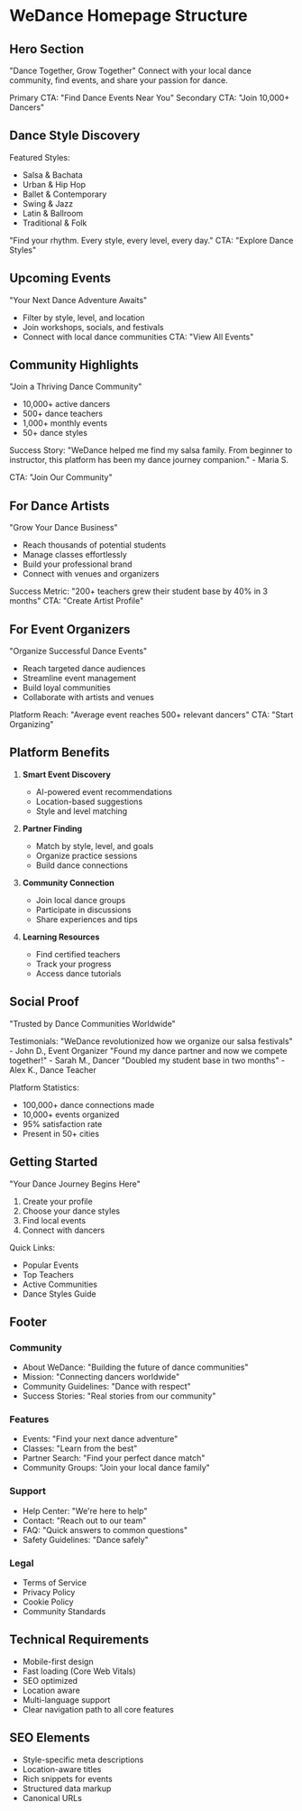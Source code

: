 # WeDance Homepage Structure

## Hero Section

"Dance Together, Grow Together"
Connect with your local dance community, find events, and share your passion for dance.

Primary CTA: "Find Dance Events Near You"
Secondary CTA: "Join 10,000+ Dancers"

## Dance Style Discovery

Featured Styles:

- Salsa & Bachata
- Urban & Hip Hop
- Ballet & Contemporary
- Swing & Jazz
- Latin & Ballroom
- Traditional & Folk

"Find your rhythm. Every style, every level, every day."
CTA: "Explore Dance Styles"

## Upcoming Events

"Your Next Dance Adventure Awaits"

- Filter by style, level, and location
- Join workshops, socials, and festivals
- Connect with local dance communities
  CTA: "View All Events"

## Community Highlights

"Join a Thriving Dance Community"

- 10,000+ active dancers
- 500+ dance teachers
- 1,000+ monthly events
- 50+ dance styles

Success Story:
"WeDance helped me find my salsa family. From beginner to instructor, this platform has been my dance journey companion." - Maria S.

CTA: "Join Our Community"

## For Dance Artists

"Grow Your Dance Business"

- Reach thousands of potential students
- Manage classes effortlessly
- Build your professional brand
- Connect with venues and organizers

Success Metric: "200+ teachers grew their student base by 40% in 3 months"
CTA: "Create Artist Profile"

## For Event Organizers

"Organize Successful Dance Events"

- Reach targeted dance audiences
- Streamline event management
- Build loyal communities
- Collaborate with artists and venues

Platform Reach: "Average event reaches 500+ relevant dancers"
CTA: "Start Organizing"

## Platform Benefits

1. **Smart Event Discovery**

   - AI-powered event recommendations
   - Location-based suggestions
   - Style and level matching

2. **Partner Finding**

   - Match by style, level, and goals
   - Organize practice sessions
   - Build dance connections

3. **Community Connection**

   - Join local dance groups
   - Participate in discussions
   - Share experiences and tips

4. **Learning Resources**
   - Find certified teachers
   - Track your progress
   - Access dance tutorials

## Social Proof

"Trusted by Dance Communities Worldwide"

Testimonials:
"WeDance revolutionized how we organize our salsa festivals" - John D., Event Organizer
"Found my dance partner and now we compete together!" - Sarah M., Dancer
"Doubled my student base in two months" - Alex K., Dance Teacher

Platform Statistics:

- 100,000+ dance connections made
- 10,000+ events organized
- 95% satisfaction rate
- Present in 50+ cities

## Getting Started

"Your Dance Journey Begins Here"

1. Create your profile
2. Choose your dance styles
3. Find local events
4. Connect with dancers

Quick Links:

- Popular Events
- Top Teachers
- Active Communities
- Dance Styles Guide

## Footer

### Community

- About WeDance: "Building the future of dance communities"
- Mission: "Connecting dancers worldwide"
- Community Guidelines: "Dance with respect"
- Success Stories: "Real stories from our community"

### Features

- Events: "Find your next dance adventure"
- Classes: "Learn from the best"
- Partner Search: "Find your perfect dance match"
- Community Groups: "Join your local dance family"

### Support

- Help Center: "We're here to help"
- Contact: "Reach out to our team"
- FAQ: "Quick answers to common questions"
- Safety Guidelines: "Dance safely"

### Legal

- Terms of Service
- Privacy Policy
- Cookie Policy
- Community Standards

## Technical Requirements

- Mobile-first design
- Fast loading (Core Web Vitals)
- SEO optimized
- Location aware
- Multi-language support
- Clear navigation path to all core features

## SEO Elements

- Style-specific meta descriptions
- Location-aware titles
- Rich snippets for events
- Structured data markup
- Canonical URLs
